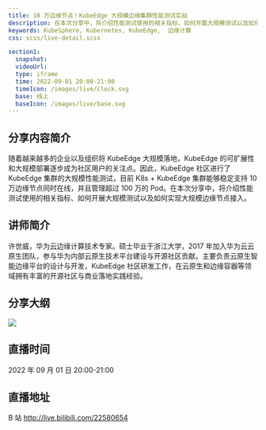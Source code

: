 ```yaml
---
title: 10 万边缘节点！KubeEdge 大规模边缘集群性能测试实战
description: 在本次分享中，将介绍性能测试使用的相关指标、如何开展大规模测试以及如何实现大规模边缘节点接入。
keywords: KubeSphere, Kubernetes, KubeEdge,  边缘计算
css: scss/live-detail.scss

section1:
  snapshot: 
  videoUrl: 
  type: iframe
  time: 2022-09-01 20:00-21:00
  timeIcon: /images/live/clock.svg
  base: 线上
  baseIcon: /images/live/base.svg
---
```

## 分享内容简介

随着越来越多的企业以及组织将 KubeEdge 大规模落地，KubeEdge 的可扩展性和大规模部署逐步成为社区用户的关注点。因此，KubeEdge 社区进行了 KubeEdge 集群的大规模性能测试，目前 K8s + KubeEdge 集群能够稳定支持 10 万边缘节点同时在线，并且管理超过 100 万的 Pod。在本次分享中，将介绍性能测试使用的相关指标、如何开展大规模测试以及如何实现大规模边缘节点接入。

## 讲师简介

许世威，华为云边缘计算技术专家。硕士毕业于浙江大学，2017 年加入华为云云原生团队，参与华为内部云原生技术平台建设与开源社区贡献。主要负责云原生智能边缘平台的设计与开发，KubeEdge 社区研发工作，在云原生和边缘容器等领域拥有丰富的开源社区与商业落地实践经验。

## 分享大纲

![](https://pek3b.qingstor.com/kubesphere-community/images/kubeedge0901-live.png)

## 直播时间

2022 年 09 月 01 日 20:00-21:00

## 直播地址

B 站  http://live.bilibili.com/22580654


